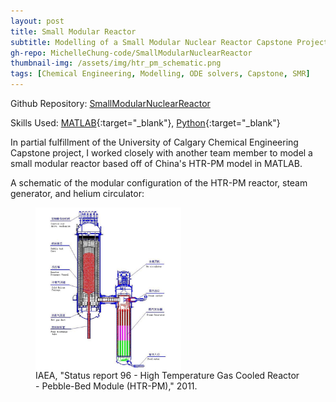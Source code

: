 ```yaml
---
layout: post
title: Small Modular Reactor
subtitle: Modelling of a Small Modular Nuclear Reactor Capstone Project
gh-repo: MichelleChung-code/SmallModularNuclearReactor
thumbnail-img: /assets/img/htr_pm_schematic.png
tags: [Chemical Engineering, Modelling, ODE solvers, Capstone, SMR]
---
```

Github Repository: [SmallModularNuclearReactor](https://github.com/MichelleChung-code/SmallModularNuclearReactor)

Skills Used: [MATLAB](https://www.mathworks.com/products/matlab.html){:target="_blank"}, [Python](https://www.python.org/){:target="_blank"}

In partial fulfillment of the University of Calgary Chemical Engineering Capstone project, I worked closely with another team member to model a small modular reactor based off of China's HTR-PM model in MATLAB.

A schematic of the modular configuration of the HTR-PM reactor, steam generator, and helium circulator:

<p align="center">
<figure>
    <img src="../assets/img/htr_pm_schematic.png" alt="HTR-PM" style="width:55%; text-align: center; display: block;">
    <figcaption>IAEA, "Status report 96 - High Temperature Gas Cooled Reactor - Pebble-Bed Module (HTR-PM)," 2011.</figcaption>
</figure>
</p>
